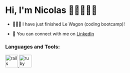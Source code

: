 # Hi, I'm Nicolas 👋🏼👨🏽‍💻

- 👨🏻‍🎓 I have just finished Le Wagon (coding bootcamp)!

- 💼 You can connect with me on [LinkedIn](www.linkedin.com/in/nicolas-ls)

<h3 align="left">Languages and Tools:</h3>
<p align="left"> <a href="https://rubyonrails.org" target="_blank"> <img src="https://devicons.github.io/devicon/devicon.git/icons/rails/rails-original-wordmark.svg" alt="rails" width="40" height="40"/> </a> <a href="https://www.ruby-lang.org/en/" target="_blank"> <img src="https://devicons.github.io/devicon/devicon.git/icons/ruby/ruby-original-wordmark.svg" alt="ruby" width="40" height="40"/> </a> </p>
